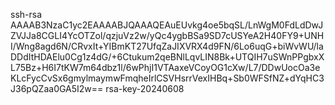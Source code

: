 ssh-rsa AAAAB3NzaC1yc2EAAAABJQAAAQEAuEUvkg4oe5bqSL/LnWgM0FdLdDwJZVJJa8CGLI4YcOTZol/qzjuVz2w/yQc4ygbBSa9SD7cUSYeA2H40FY9+UNHI/Wng8agd6N/CRvxIt+YIBmKT27UfqZaJIXVRX4d9FN/6Lo6uqG+biWvWU/laDDdItHDAElu0Cg1z4dG/+6Ctukum2qeBNlLqvLIN8Bk+UTQIH7uSWnPPgbxXL75Bz+H6I7tKW7m64dbz1l/6wPhjI1VTAaxeVCoyOG1cXw/L7/DDwUocOa3eKLcFycCvSx6gmylmaymwFmqheIrlCSVHsrrVexIHBq+Sb0WFSfNZ+dYqHC3J36pQZaa0GA5I2w== rsa-key-20240608
